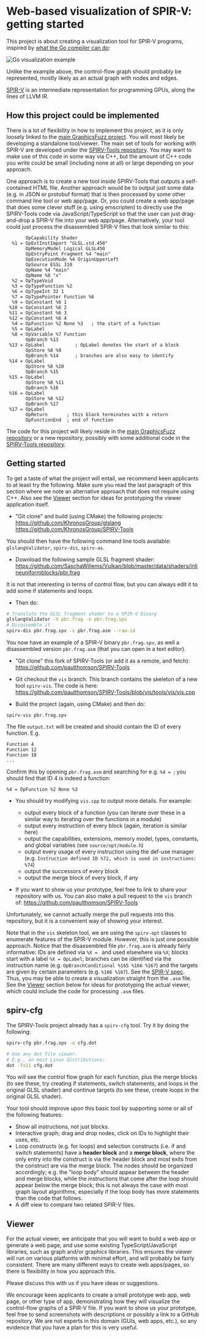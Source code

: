 # Web-based visualization of SPIR-V: getting started

This project is about creating a visualization tool for
SPIR-V programs, inspired by
[what the Go compiler can do](https://pauladamsmith.com/blog/2016/08/go-1.7-ssa.html):

![Go visualization example](https://pauladamsmith.com/images/gossa/thumb.png)

Unlike the example above,
the control-flow graph should probably be represented,
mostly likely as an actual graph with nodes and edges.

[SPIR-V](https://www.khronos.org/registry/spir-v/specs/unified1/SPIRV.pdf) is
an intermediate representation for programming GPUs,
along the lines of LLVM IR.

## How this project could be implemented

There is a lot of flexibility in
how to implement this project,
as it is only loosely linked to
the
[main GraphicsFuzz project](https://github.com/google/graphicsfuzz).
You will most likely be developing a standalone tool/viewer.
The main set of tools for working with SPIR-V
are developed under the
[SPIRV-Tools repository](https://github.com/KhronosGroup/SPIRV-Tools).
You may want to
make use of this code in some way via C++,
but the amount of C++ code you write could be
small (including none at all)
or large depending on your approach.

One approach is to create a new tool inside SPIRV-Tools
that outputs a self-contained HTML file.
Another approach would be to output just some
data (e.g. in JSON or protobuf format)
that is then processed by some other command line tool
or web app/page.
Or, you could create a web app/page
that does some clever stuff (e.g. using emscripten)
to directly use the SPIRV-Tools code
via JavaScript/TypeScript so that the user can
just drag-and-drop a SPIR-V file into your web app/page.
Alternatively,
your tool could just process the disassembled SPIR-V files
that look similar to this:

```
       OpCapability Shader
  %1 = OpExtInstImport "GLSL.std.450"
       OpMemoryModel Logical GLSL450
       OpEntryPoint Fragment %4 "main"
       OpExecutionMode %4 OriginUpperLeft
       OpSource ESSL 310
       OpName %4 "main"
       OpName %8 "x"
  %2 = OpTypeVoid
  %3 = OpTypeFunction %2
  %6 = OpTypeInt 32 1
  %7 = OpTypePointer Function %6
  %9 = OpConstant %6 1
 %10 = OpConstant %6 2
 %11 = OpConstant %6 3
 %12 = OpConstant %6 4
  %4 = OpFunction %2 None %3   ; the start of a function
  %5 = OpLabel
  %8 = OpVariable %7 Function
       OpBranch %13
 %13 = OpLabel           ; OpLabel denotes the start of a block
       OpStore %8 %9
       OpBranch %14      ; branches are also easy to identify
 %14 = OpLabel
       OpStore %8 %10
       OpBranch %15
 %15 = OpLabel
       OpStore %8 %11
       OpBranch %16
 %16 = OpLabel
       OpStore %8 %12
       OpBranch %17
 %17 = OpLabel
       OpReturn       ; this block terminates with a return
       OpFunctionEnd  ; end of function
```


The code for this project will likely reside
in the
[main GraphicsFuzz repository](https://github.com/google/graphicsfuzz)
or a new repository,
possibly with some additional code
in the
[SPIRV-Tools repository](https://github.com/KhronosGroup/SPIRV-Tools).

## Getting started

To get a taste of what the project will entail,
we recommend keen applicants to at least try
the following.
Make sure you read the last paragraph
of this section where we note
an alternative approach that does not require using C++.
Also see the [Viewer](#viewer) section
for ideas for prototyping the viewer application itself.

* "Git clone" and build (using CMake) the following projects:
https://github.com/KhronosGroup/glslang
https://github.com/KhronosGroup/SPIRV-Tools

You should then have the following command line tools available: `glslangValidator`, `spirv-dis`, `spirv-as`.

* Download the following sample
GLSL fragment shader:
https://github.com/SaschaWillems/Vulkan/blob/master/data/shaders/inlineuniformblocks/pbr.frag

It is not that interesting in terms of control flow, but you can always edit it
to add some if statements and loops.

* Then do:

```sh
# Translate the GLSL fragment shader to a SPIR-V binary
glslangValidator -V pbr.frag -o pbr.frag.spv
# Disassemble it
spirv-dis pbr.frag.spv -o pbr.frag.asm --raw-id
```

You now have an example of a SPIR-V binary `pbr.frag.spv`, as well a disassembled version `pbr.frag.asm` (that you can open in a text editor).

* "Git clone" this fork of SPIRV-Tools
(or add it as a remote, and fetch): 
https://github.com/paulthomson/SPIRV-Tools

* Git checkout the `vis` branch.
This branch contains the skeleton of a new tool
`spirv-vis`. The code is here:
https://github.com/paulthomson/SPIRV-Tools/blob/vis/tools/vis/vis.cpp

* Build the project (again, using CMake)
and then do:

`spirv-vis pbr.frag.spv`

The file `output.txt` will be created and should contain
the ID of every function. E.g.

```
Function 4
Function 12
Function 18
...
```

Confirm this by opening `pbr.frag.asm`
and searching for e.g. `%4 = `;
you should find that ID 4 is indeed a function:

```
%4 = OpFunction %2 None %3
```

* You should try modifying `vis.cpp` to output more details.
For example:
  * output every block of a function (you can iterate over these in a similar way to iterating over the functions in a module)
  * output every instruction of every block (again, iteration is similar here)
  * output the capabilities,
extensions,
memory model,
types,
constants,
and global variables (see `source/opt/module.h`)
  * output every usage of every instruction using the def-use manager (e.g. `Instruction defined ID %72, which is used in instructions: %74`)
  * output the successors of every block
  * output the merge block of every block, if any

* If you want to show us your prototype,
feel free to link to share your repository with us.
You can also make a pull request to the `vis` branch of:
https://github.com/paulthomson/SPIRV-Tools

Unfortunately, we cannot actually merge the pull requests
into this repository,
but it is a convenient way of showing your interest.

Note that in the `vis` skeleton tool,
we are using the `spirv-opt` classes
to enumerate features of the SPIR-V module.
However,
this is just one possible approach.
Notice that the disassembled file `pbr.frag.asm`
is already fairly informative:
IDs are defined via `%X = `
and used elsewhere via `%X`;
blocks start with a label `%X = OpLabel`;
branches can be identified via the instruction name
(e.g. `OpBranchConditional %165 %166 %167`)
and the targets are given by certain parameters
(e.g. `%166 %167`).
See the [SPIR-V spec](https://www.khronos.org/registry/spir-v/specs/unified1/SPIRV.pdf).
Thus, you may be able to create a visualization
straight from the `.asm` file.
See the [Viewer](#viewer) section below for ideas for prototyping
the actual viewer, which could include the code for processing
`.asm` files.


## spirv-cfg

The SPIRV-Tools project already has a `spirv-cfg` tool.
Try it by doing the following:

```sh
spirv-cfg pbr.frag.spv -o cfg.dot

# Use any dot file viewer.
# E.g., on most Linux distributions:
dot -Tx11 cfg.dot
```

You will see the control flow graph for each function,
plus the
merge blocks
(to see these,
try creating if statements, switch statements, and loops
in the original GLSL shader)
and continue targets
(to see these, create loops in the original GLSL shader).

Your tool should improve upon this basic tool by supporting some or all
of the following features:

* Show all instructions, not just blocks.
* Interactive graph;
drag and drop nodes, click on IDs to highlight their uses, etc.
* Loop constructs (e.g. for loops)
and selection constructs (i.e. if and switch statements)
have a **header block** and a **merge block**,
where the only entry into the construct is via the header block
and most exits from the construct are via the merge block.
The nodes should be organized accordingly;
e.g. the "loop body" should appear between the header
and merge blocks,
while the instructions that come after the loop
should appear below the merge block;
this is not always the case with most graph layout algorithms,
especially if the loop body has more statements than the code that follows.
* A diff view to compare two related SPIR-V files.

## Viewer

For the actual viewer,
we anticipate that you will want to build a web app or generate a web page,
and use some
existing TypeScript/JavaScript libraries,
such as graph and/or graphics libraries.
This ensures the viewer will run on various platforms
with minimal effort,
and will probably be fairly consistent.
There are many different ways to create web apps/pages,
so there is flexibility in how you approach this. 

Please discuss this with us if you have ideas or suggestions.

We encourage keen applicants to create a small prototype
web app, web page, or other type of app,
demonstrating how they will visualize
the control-flow graphs of a SPIR-V file.
If you want to show us your prototype,
feel free to send screenshots with descriptions or
possibly a
link to a GitHub repository.
We are not experts in this domain (GUIs, web apps, etc.),
so any evidence that you have a plan for this
is very useful.


